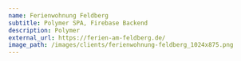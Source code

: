 ```yaml
---
name: Ferienwohnung Feldberg
subtitle: Polymer SPA, Firebase Backend
description: Polymer
external_url: https://ferien-am-feldberg.de/
image_path: /images/clients/ferienwohnung-feldberg_1024x875.png
---
```

